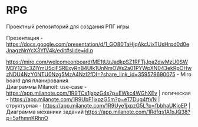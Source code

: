 # RPG 
Проектный репозиторий для создания РПГ игры.  

Презентация - https://docs.google.com/presentation/d/1_GO80TaHjqAkcUixTUsHrpd0d0eJnagzNnYcX3YfV4k/edit#slide=id.p

https://miro.com/welcomeonboard/ME1tUzJadkpSZ1RFTjJpa2dwMzU0SWM3Y1Z3c3ZlYmU5cjFSRExyRnB4Ulk1UnNmOWs2a01PYWpXN043ekRpOHwzNDU4NzY0NTU0Nzg5MzA4NzI2fDI=?share_link_id=359579690075 - Miro board для планирования  
Диаграммы Milanoit:
use-case - https://app.milanote.com/1R9TCx1jxpzG4s?p=EWkc4WGhXEv |
логическая - https://app.milanote.com/1R9UbF1jxpzG5m?p=eT7Dug4ftVN |
структурная - https://app.milanote.com/1R9Uye1jxpzG5L?p=fbbhaUKioEP |
Диаграмма механики заданий https://app.milanote.com/1Rdfqs1A1xJQ38?p=5afhmnKRhnO
